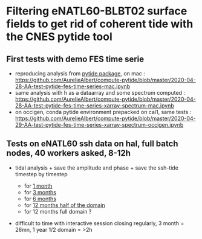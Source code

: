 # Filtering eNATL60-BLBT02 surface fields to get rid of coherent tide with the CNES pytide tool

## First tests with demo FES time serie

  - reproducing analysis from [pytide package](https://github.com/CNES/pangeo-pytide/blob/master/README.md), on mac : https://github.com/AurelieAlbert/compute-pytide/blob/master/2020-04-28-AA-test-pytide-fes-time-series-mac.ipynb
  - same analysis with h as a dataarray and some spectrum computed : https://github.com/AurelieAlbert/compute-pytide/blob/master/2020-04-28-AA-test-pytide-fes-time-series-xarray-spectrum-mac.ipynb
  - on occigen, conda pytide environment prepacked on cal1, same tests : https://github.com/AurelieAlbert/compute-pytide/blob/master/2020-04-29-AA-test-pytide-fes-time-series-xarray-spectrum-occigen.ipynb
  
## Tests on eNATL60 ssh data on hal, full batch nodes, 40 workers asked, 8-12h

  - tidal analysis + save the amplitude and phase + save the ssh-tide timestep by timestep 
    - for [1 month](https://github.com/AurelieAlbert/compute-pytide/blob/master/2020-05-04-AA-timing-pytide-eNATL60-BLBT02-ssh-hal-dask-future-1month-batch-full-nodes-queue.ipynb)
    - for [3 months](https://github.com/AurelieAlbert/compute-pytide/blob/master/2020-05-04-AA-timing-pytide-eNATL60-BLBT02-ssh-hal-dask-future-3month-batch-full-nodes-queue.ipynb)
    - for [6 months](https://github.com/AurelieAlbert/compute-pytide/blob/master/2020-05-05-AA-timing-pytide-eNATL60-BLBT02-ssh-hal-dask-future-6month-batch-full-nodes-queue.ipynb)
    - for [12 months half of the domain](https://github.com/AurelieAlbert/compute-pytide/blob/master/2020-05-06-AA-timing-pytide-eNATL60-BLBT02-ssh-hal-dask-future-12month-batch-full-nodes-queue-midomainX1.ipynb)
    - for 12 months full domain ?
    
  - difficult to time with interactive session closing regularly, 3 month = 26mn, 1 year 1/2 domain = >2h
 
